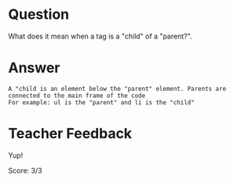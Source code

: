 # Question
What does it mean when a tag is a "child" of a "parent?".

# Answer
    A "child is an element below the "parent" element. Parents are connected to the main frame of the code 
    For example: ul is the "parent" and li is the "child"

# Teacher Feedback

Yup! 

Score: 3/3
